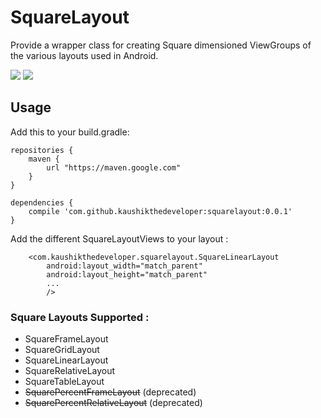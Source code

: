 # SquareLayout
Provide a wrapper class for creating Square dimensioned ViewGroups of the various layouts used in Android.

<img src="https://github.com/kaushikthedeveloper/SquareLayout/blob/master/art/SquareRelativeLayout%20-%20vertical.png?raw=true">
<img src="https://github.com/kaushikthedeveloper/SquareLayout/blob/master/art/SquareRelativeLayout%20-%20Horizontal.png?raw=true">

## Usage

Add this to your build.gradle:
```
repositories {
    maven {
        url "https://maven.google.com"
    }
}

dependencies {
    compile 'com.github.kaushikthedeveloper:squarelayout:0.0.1'
}
```

Add the different SquareLayoutViews to your layout :
```
    <com.kaushikthedeveloper.squarelayout.SquareLinearLayout
        android:layout_width="match_parent"
        android:layout_height="match_parent"
        ...
        />
```

### Square Layouts Supported :
  - SquareFrameLayout
  - SquareGridLayout
  - SquareLinearLayout
  - SquareRelativeLayout
  - SquareTableLayout
  - ~~SquarePercentFrameLayout~~    (deprecated)
  - ~~SquarePercentRelativeLayout~~ (deprecated)
 